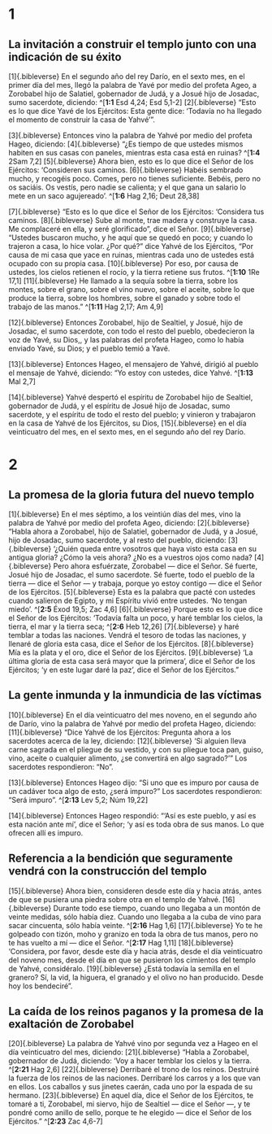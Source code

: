 # 1
## La invitación a construir el templo junto con una indicación de su éxito
[1]{.bibleverse} En el segundo año del rey Darío, en el sexto mes, en el primer día del mes, llegó la palabra de Yavé por medio del profeta Ageo, a Zorobabel hijo de Salatiel, gobernador de Judá, y a Josué hijo de Josadac, sumo sacerdote, diciendo: ^[**1:1** Esd 4,24; Esd 5,1-2] [2]{.bibleverse} “Esto es lo que dice Yavé de los Ejércitos: Esta gente dice: ‘Todavía no ha llegado el momento de construir la casa de Yahvé’”.

[3]{.bibleverse} Entonces vino la palabra de Yahvé por medio del profeta Hageo, diciendo: [4]{.bibleverse} “¿Es tiempo de que ustedes mismos habiten en sus casas con paneles, mientras esta casa está en ruinas? ^[**1:4** 2Sam 7,2] [5]{.bibleverse} Ahora bien, esto es lo que dice el Señor de los Ejércitos: ‘Consideren sus caminos. [6]{.bibleverse} Habéis sembrado mucho, y recogéis poco. Comes, pero no tienes suficiente. Bebéis, pero no os saciáis. Os vestís, pero nadie se calienta; y el que gana un salario lo mete en un saco agujereado’. ^[**1:6** Hag 2,16; Deut 28,38]

[7]{.bibleverse} “Esto es lo que dice el Señor de los Ejércitos: ‘Considera tus caminos. [8]{.bibleverse} Sube al monte, trae madera y construye la casa. Me complaceré en ella, y seré glorificado”, dice el Señor. [9]{.bibleverse} “Ustedes buscaron mucho, y he aquí que se quedó en poco; y cuando lo trajeron a casa, lo hice volar. ¿Por qué?” dice Yahvé de los Ejércitos, “Por causa de mi casa que yace en ruinas, mientras cada uno de ustedes está ocupado con su propia casa. [10]{.bibleverse} Por eso, por causa de ustedes, los cielos retienen el rocío, y la tierra retiene sus frutos. ^[**1:10** 1Re 17,1] [11]{.bibleverse} He llamado a la sequía sobre la tierra, sobre los montes, sobre el grano, sobre el vino nuevo, sobre el aceite, sobre lo que produce la tierra, sobre los hombres, sobre el ganado y sobre todo el trabajo de las manos.” ^[**1:11** Hag 2,17; Am 4,9]

[12]{.bibleverse} Entonces Zorobabel, hijo de Sealtiel, y Josué, hijo de Josadac, el sumo sacerdote, con todo el resto del pueblo, obedecieron la voz de Yavé, su Dios,, y las palabras del profeta Hageo, como lo había enviado Yavé, su Dios; y el pueblo temió a Yavé.

[13]{.bibleverse} Entonces Hageo, el mensajero de Yahvé, dirigió al pueblo el mensaje de Yahvé, diciendo: “Yo estoy con ustedes, dice Yahvé. ^[**1:13** Mal 2,7]

[14]{.bibleverse} Yahvé despertó el espíritu de Zorobabel hijo de Sealtiel, gobernador de Judá, y el espíritu de Josué hijo de Josadac, sumo sacerdote, y el espíritu de todo el resto del pueblo; y vinieron y trabajaron en la casa de Yahvé de los Ejércitos, su Dios, [15]{.bibleverse} en el día veinticuatro del mes, en el sexto mes, en el segundo año del rey Darío.

# 2
## La promesa de la gloria futura del nuevo templo
[1]{.bibleverse} En el mes séptimo, a los veintiún días del mes, vino la palabra de Yahvé por medio del profeta Ageo, diciendo: [2]{.bibleverse} “Habla ahora a Zorobabel, hijo de Salatiel, gobernador de Judá, y a Josué, hijo de Josadac, sumo sacerdote, y al resto del pueblo, diciendo: [3]{.bibleverse} ‘¿Quién queda entre vosotros que haya visto esta casa en su antigua gloria? ¿Cómo la veis ahora? ¿No es a vuestros ojos como nada? [4]{.bibleverse} Pero ahora esfuérzate, Zorobabel — dice el Señor. Sé fuerte, Josué hijo de Josadac, el sumo sacerdote. Sé fuerte, todo el pueblo de la tierra — dice el Señor — y trabaja, porque yo estoy contigo — dice el Señor de los Ejércitos. [5]{.bibleverse} Esta es la palabra que pacté con ustedes cuando salieron de Egipto, y mi Espíritu vivió entre ustedes. ‘No tengan miedo’. ^[**2:5** Éxod 19,5; Zac 4,6] [6]{.bibleverse} Porque esto es lo que dice el Señor de los Ejércitos: ‘Todavía falta un poco, y haré temblar los cielos, la tierra, el mar y la tierra seca; ^[**2:6** Heb 12,26] [7]{.bibleverse} y haré temblar a todas las naciones. Vendrá el tesoro de todas las naciones, y llenaré de gloria esta casa, dice el Señor de los Ejércitos. [8]{.bibleverse} Mía es la plata y el oro, dice el Señor de los Ejércitos. [9]{.bibleverse} ‘La última gloria de esta casa será mayor que la primera’, dice el Señor de los Ejércitos; ‘y en este lugar daré la paz’, dice el Señor de los Ejércitos.”

## La gente inmunda y la inmundicia de las víctimas
[10]{.bibleverse} En el día veinticuatro del mes noveno, en el segundo año de Darío, vino la palabra de Yahvé por medio del profeta Hageo, diciendo: [11]{.bibleverse} “Dice Yahvé de los Ejércitos: Pregunta ahora a los sacerdotes acerca de la ley, diciendo: [12]{.bibleverse} ‘Si alguien lleva carne sagrada en el pliegue de su vestido, y con su pliegue toca pan, guiso, vino, aceite o cualquier alimento, ¿se convertirá en algo sagrado?’” Los sacerdotes respondieron: “No”.

[13]{.bibleverse} Entonces Hageo dijo: “Si uno que es impuro por causa de un cadáver toca algo de esto, ¿será impuro?” Los sacerdotes respondieron: “Será impuro”. ^[**2:13** Lev 5,2; Núm 19,22]

[14]{.bibleverse} Entonces Hageo respondió: “‘Así es este pueblo, y así es esta nación ante mí’, dice el Señor; ‘y así es toda obra de sus manos. Lo que ofrecen allí es impuro.

## Referencia a la bendición que seguramente vendrá con la construcción del templo
[15]{.bibleverse} Ahora bien, consideren desde este día y hacia atrás, antes de que se pusiera una piedra sobre otra en el templo de Yahvé. [16]{.bibleverse} Durante todo ese tiempo, cuando uno llegaba a un montón de veinte medidas, sólo había diez. Cuando uno llegaba a la cuba de vino para sacar cincuenta, sólo había veinte. ^[**2:16** Hag 1,6] [17]{.bibleverse} Yo te he golpeado con tizón, moho y granizo en toda la obra de tus manos, pero no te has vuelto a mí — dice el Señor. ^[**2:17** Hag 1,11] [18]{.bibleverse} ‘Considera, por favor, desde este día y hacia atrás, desde el día veinticuatro del noveno mes, desde el día en que se pusieron los cimientos del templo de Yahvé, considéralo. [19]{.bibleverse} ¿Está todavía la semilla en el granero? Sí, la vid, la higuera, el granado y el olivo no han producido. Desde hoy los bendeciré”.

## La caída de los reinos paganos y la promesa de la exaltación de Zorobabel
[20]{.bibleverse} La palabra de Yahvé vino por segunda vez a Hageo en el día veinticuatro del mes, diciendo: [21]{.bibleverse} “Habla a Zorobabel, gobernador de Judá, diciendo: ‘Voy a hacer temblar los cielos y la tierra. ^[**2:21** Hag 2,6] [22]{.bibleverse} Derribaré el trono de los reinos. Destruiré la fuerza de los reinos de las naciones. Derribaré los carros y a los que van en ellos. Los caballos y sus jinetes caerán, cada uno por la espada de su hermano. [23]{.bibleverse} En aquel día, dice el Señor de los Ejércitos, te tomaré a ti, Zorobabel, mi siervo, hijo de Sealtiel — dice el Señor —, y te pondré como anillo de sello, porque te he elegido — dice el Señor de los Ejércitos.” ^[**2:23** Zac 4,6-7]